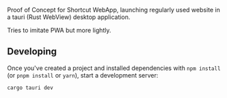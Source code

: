 Proof of Concept for Shortcut WebApp, launching regularly used website in a tauri (Rust WebView) desktop application.

Tries to imitate PWA but more lightly.


## Developing

Once you've created a project and installed dependencies with `npm install` (or `pnpm install` or `yarn`), start a development server:

```bash
cargo tauri dev
```
